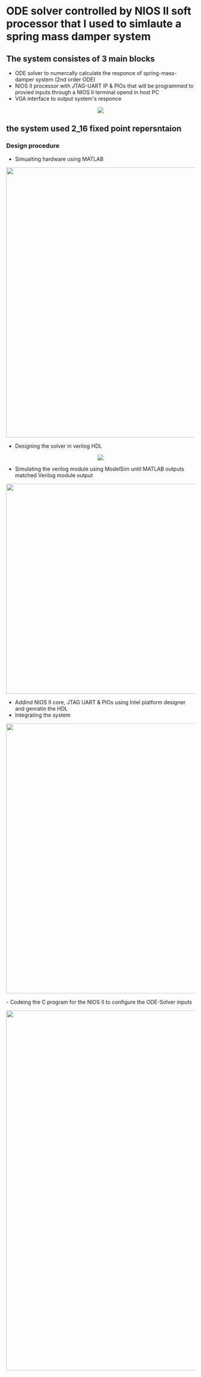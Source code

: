 # ODE solver controlled by NIOS II soft processor that I used to simlaute a spring mass damper system

## The system consistes of 3 main blocks
  - ODE solver to numercally calculate the responce of spring-mass-damper system (2nd order ODE)
  - NIOS II processor with JTAG-UART IP & PIOs that will be programmed to provied inputs through a NIOS II terminal opend in host PC 
  - VGA interface to output system's responce 

<p align="center">
  <img width="" height="" src="https://user-images.githubusercontent.com/90535558/194957399-4d185166-f86f-493b-a44a-0acefafbf7ad.gif">
</p>

## the system used 2_16 fixed point repersntaion
### Design procedure
- Simualting hardware using MATLAB
<p align="center">
  <img width="720" height="" src="https://user-images.githubusercontent.com/90535558/194960247-99a3312e-6d80-4166-a704-0c9db3416428.png">
</p>

-	Designing the solver in verilog HDL
<p align="center">
  <img width="" height="" src="https://user-images.githubusercontent.com/90535558/194959934-5d3d09d0-2b1d-4715-bc89-dc2b86bec328.png">
</p>

-	Simulating the verilog module using ModelSim until MATLAB outputs matched Verilog module output
<p align="center">
  <img width="560" height="" src="https://user-images.githubusercontent.com/90535558/194959366-37887306-2ed1-48eb-b1ef-9b952a2fdaf4.png">
</p>

- Addind NIOS II core, JTAG UART & PIOs using Intel platform designer and genratin the HDL
- Integrating the system
<p align="center">
  <img width="720" height="" src="https://user-images.githubusercontent.com/90535558/194960590-1eceaaba-ddf1-449b-8917-caaea0f5a299.png">
</p>
- Codeing the C program for the NIOS II to configure the ODE-Solver inputs 

<p align="center">
  <img width="960" height="" src="https://user-images.githubusercontent.com/90535558/194960729-feffd3c7-d363-45e3-b6b5-ba30fadf641c.png">
</p>


